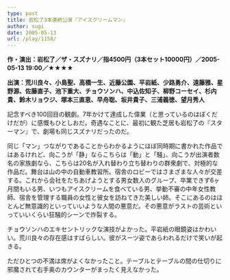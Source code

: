 ```yaml
---
type: post
title: 岩松了3本連続公演『アイスクリームマン』
author: sugi
date: 2005-05-13
url: /play/1158/
---
```

**作・演出：岩松了／ザ・スズナリ／指4500円（3本セット10000円）／2005-05-13 19:00／★★★★**

**出演：荒川良々、小島聖、高橋一生、近藤公園、平岩紙、少路勇介、遠藤雅、星野源、佐藤直子、池下重大、チョウソンハ、中込佐知子、柳野コーセイ、杉内貴、鈴木リョウジ、塚本三直恵、早舟聡、坂井貴子、三浦義徳、望月秀人**

記念すべき100回目の観劇。7年かけて達成した偉業（と思っているのはぼくだけだが）に感慨もひとしおだ。奇遇なことに、最初に観た芝居も岩松了の『スターマン』で、劇場も同じスズナリだったのだ。

同じ「マン」つながりであることからわかるようにほぼ同時期に書かれた作品ではあるけれど、向こうが「静」ならこちらは「動」と「騒」、向こうが出演者数名の家族劇なら、こちらは20名が入れ替わり立ち替わりの群衆劇で、対極的な作品だ。舞台は山の中の自動車教習所。宿舎のロビーではさまざまな人々が交差する。これから会社をたちあげようとする男女数人のグループ、卒業できず6ヶ月間もいる男、いつもアイスクリームを食べている男、挙動不審の中年女性教師、宿舎を管理する職員の女性と彼女を訪ねてきた美しい姉。そこにあるのはほとんど無意識的といっていいような人間の悪意だ。その悪意がラストの芸術といっていいくらい狂騒的シーンで炸裂する。

チョウソンハのエキセントリックな演技がよかった。平岩紙の眼鏡姿はかわいい。荒川良々の存在感はすばらしい。彼がスーツ姿であらわれるだけで笑いが起きる。

ただひとつの不満は席がよくなかったこと。テーブルとテーブルの間の仕切りに邪魔されて右手奥のカウンターがまったく見えなかった。

